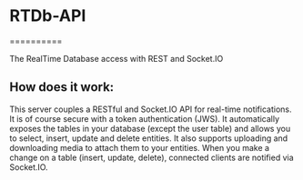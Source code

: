 # RTDb-API
==========

The RealTime Database access with REST and Socket.IO

How does it work:
-----------------

This server couples a RESTful and Socket.IO API for real-time notifications. It is of course secure with a token authentication (JWS).
It automatically exposes the tables in your database (except the user table) and allows you to select, insert, update and delete entities.
It also supports uploading and downloading media to attach them to your entities.
When you make a change on a table (insert, update, delete), connected clients are notified via Socket.IO.